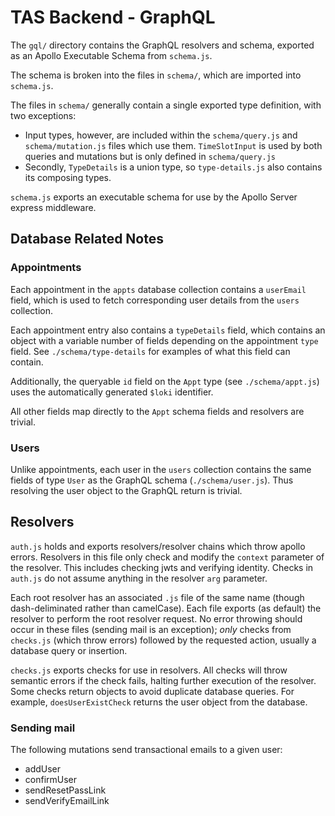 # TAS Backend - GraphQL
The `gql/` directory contains the GraphQL resolvers and schema, exported as an Apollo Executable Schema from `schema.js`.

The schema is broken into the files in `schema/`, which are imported into `schema.js`.

The files in `schema/` generally contain a single exported type definition, with two exceptions:
* Input types, however, are included within the `schema/query.js` and `schema/mutation.js` files which use them. `TimeSlotInput` is used by both queries and mutations but is only defined in `schema/query.js`
* Secondly, `TypeDetails` is a union type, so `type-details.js` also contains its composing types.

`schema.js` exports an executable schema for use by the Apollo Server express middleware.


## Database Related Notes
### Appointments
Each appointment in the `appts` database collection contains a `userEmail` field, which is used to fetch corresponding user details from the `users` collection.

Each appointment entry also contains a `typeDetails` field, which contains an object with a variable number of fields depending on the appointment `type` field. See `./schema/type-details` for examples of what this field can contain.

Additionally, the queryable `id` field on the `Appt` type (see `./schema/appt.js`) uses the automatically generated `$loki` identifier.

All other fields map directly to the `Appt` schema fields and resolvers are trivial.

### Users
Unlike appointments, each user in the `users` collection contains the same fields of type `User` as the GraphQL schema (`./schema/user.js`). Thus resolving the user object to the GraphQL return is trivial.


## Resolvers
`auth.js` holds and exports resolvers/resolver chains which throw apollo errors. Resolvers in this file only check and modify the `context` parameter of the resolver. This includes checking jwts and verifying identity. Checks in `auth.js` do not assume anything in the resolver `arg` parameter.

Each root resolver has an associated `.js` file of the same name (though dash-deliminated rather than camelCase). Each file exports (as default) the resolver to perform the root resolver request. No error throwing should occur in these files (sending mail is an exception); *only* checks from `checks.js` (which throw errors) followed by the requested action, usually a database query or insertion.

`checks.js` exports checks for use in resolvers. All checks will throw semantic errors if the check fails, halting further execution of the resolver. Some checks return objects to avoid duplicate database queries. For example, `doesUserExistCheck` returns the user object from the database.

### Sending mail
The following mutations send transactional emails to a given user:
* addUser
* confirmUser
* sendResetPassLink
* sendVerifyEmailLink
